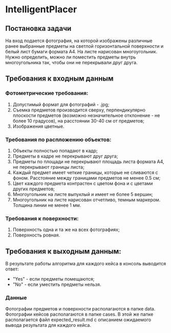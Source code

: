 # IntelligentPlacer
## Постановка задачи
На вход подается фотография, на которой изображены различные ранее выбранные предметы на светлой горизонтальной поверхности и белый лист бумаги формата A4. На листе нарисован многоугольник.  
Нужно определить, можно ли поместить предметы внутрь многоугольника так, чтобы они не перекрывали друг друга.
## Требования к входным данным
### Фотометрические требования:
1) Допустимый формат для фотографий - .jpg;
2) Съемка предметов производится сверху, перпендикулярно плоскости предметов (возможно незначительное отклонение - не более 10 градусов), на расстоянии 30-40 см от предметов;
3) Изображения цветные.
### Требования по распложению объектов:
1) Объекты полностью попадают в кадр;
2) Предметы в кадре не перекрывают друг друга;
3) Предметы по площади не перекрывают площадь листа формата A4, не перекрывают границы листа;
4) Каждый предмет имеет четкие границы, которые не сливаются с фоном. Расстояние между границами предметов не менее 0.5 см;
5) Цвет каждого предмета контрастен с цветом фона и с цветами других предметов;
6) Многоугольник на листе выпуклый и имеет не более 5 вершин;
7) Многоугольник на листе нарисован отчетливо, темным маркером. Толщина линии не менее 1 мм.
### Требования к поверхности:
1) Поверхность одна и та же на всех фотографиях;
2) Поверхность ровная.
## Требования к выходным данным:
В результате работы алгоритма для каждого кейса в консоль выводится ответ:
- "Yes" - если предметы помещаются;
-  "No" - если уместить предметы нельзя.
### Данные
Фотографии предметов и поверхности располагаются в папке data.  
Фотографии кейсов располагаются в папке cases. В этой же папке располагается файл expected_result.md с описанием ожидаемого вывода результата для каждого кейса.
